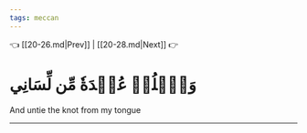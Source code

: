 ```yaml
---
tags: meccan
---
```


👈 [[20-26.md|Prev]] | [[20-28.md|Next]] 👉

# وَٱحۡلُلۡ عُقۡدَةٗ مِّن لِّسَانِي

And untie the knot from my tongue

---

